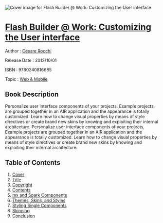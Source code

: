 ![Cover image for Flash Builder @ Work: Customizing the User interface](https://imgdetail.ebookreading.net/cover/cover/web_mobile/EB9780240816685.jpg)

[Flash Builder @ Work: Customizing the User interface](https://ebookreading.net/view/book/Flash+Builder+%40+Work%3A+Customizing+the+User+interface-EB9780240816685_1.html "Flash Builder @ Work: Customizing the User interface")
====================================================================================================================

Author : [Cesare Rocchi](https://ebookreading.net/search/author/Cesare+Rocchi)

Release Date : 2012/10/01

ISBN : 9780240816685

Topic : [Web & Mobile](https://ebookreading.net/search/category/web-mobile)

Book Description
-----------------

Personalize user interface components of your projects. Example projects are grouped together in an AIR application and the appearance is totally customized. Learn how to change visual properties by means of style directives or create brand new skins by knowing and exploiting their internal architecture. 
              Personalize user interface components of your projects. Example projects are grouped together in an AIR application and the appearance is totally customized. Learn how to change visual properties by means of style directives or create brand new skins by knowing and exploiting their internal architecture. 
              
Table of Contents
-----------------

1. [Cover](https://ebookreading.net/view/book/Flash+Builder+%40+Work%3A+Customizing+the+User+interface-EB9780240816685_1.html)
1. [Title](https://ebookreading.net/view/book/Flash+Builder+%40+Work%3A+Customizing+the+User+interface-EB9780240816685_2.html)
1. [Copyright](https://ebookreading.net/view/book/Flash+Builder+%40+Work%3A+Customizing+the+User+interface-EB9780240816685_3.html)
1. [Contents](https://ebookreading.net/view/book/Flash+Builder+%40+Work%3A+Customizing+the+User+interface-EB9780240816685_4.html)
1. [mx and Spark Components](https://ebookreading.net/view/book/Flash+Builder+%40+Work%3A+Customizing+the+User+interface-EB9780240816685_5.html#sec1)
1. [Themes, Skins, and Styles](https://ebookreading.net/view/book/Flash+Builder+%40+Work%3A+Customizing+the+User+interface-EB9780240816685_5.html#sec2)
1. [Styling Single Components](https://ebookreading.net/view/book/Flash+Builder+%40+Work%3A+Customizing+the+User+interface-EB9780240816685_5.html#sec3)
1. [Skinning](https://ebookreading.net/view/book/Flash+Builder+%40+Work%3A+Customizing+the+User+interface-EB9780240816685_5.html#sec4)
1. [Conclusion](https://ebookreading.net/view/book/Flash+Builder+%40+Work%3A+Customizing+the+User+interface-EB9780240816685_5.html#sec5)
